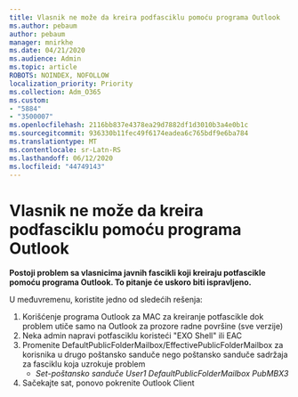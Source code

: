 ```yaml
---
title: Vlasnik ne može da kreira podfasciklu pomoću programa Outlook
ms.author: pebaum
author: pebaum
manager: mnirkhe
ms.date: 04/21/2020
ms.audience: Admin
ms.topic: article
ROBOTS: NOINDEX, NOFOLLOW
localization_priority: Priority
ms.collection: Adm_O365
ms.custom:
- "5884"
- "3500007"
ms.openlocfilehash: 2116bb837e4378ea29d7882df1d3010b3a4e0b1c
ms.sourcegitcommit: 936330b11fec49f6174eadea6c765bdf9e6ba784
ms.translationtype: MT
ms.contentlocale: sr-Latn-RS
ms.lasthandoff: 06/12/2020
ms.locfileid: "44749143"
---
```

# <a name="owner-cannot-create-sub-folder-using-outlook"></a>Vlasnik ne može da kreira podfasciklu pomoću programa Outlook

**Postoji problem sa vlasnicima javnih fascikli koji kreiraju potfascikle pomoću programa Outlook. To pitanje će uskoro biti ispravljeno.**

U međuvremenu, koristite jedno od sledećih rešenja:

1. Korišćenje programa Outlook za MAC za kreiranje potfascikle dok problem utiče samo na Outlook za prozore radne površine (sve verzije)
2. Neka admin napravi potfasciklu koristeći "EXO Shell" ili EAC
3. Promenite DefaultPublicFolderMailbox/EffectivePublicFolderMailbox za korisnika u drugo poštansko sanduče nego poštansko sanduče sadržaja za fasciklu koja uzrokuje problem  
    - *Set-poštansko sanduče User1 DefaultPublicFolderMailbox PubMBX3*
4. Sačekajte sat, ponovo pokrenite Outlook Client